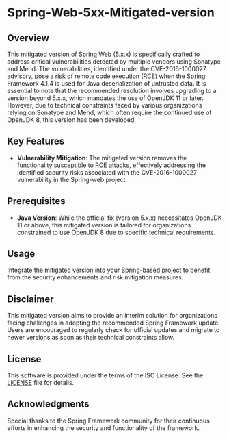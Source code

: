 # Spring-Web-5xx-Mitigated-version

## Overview
This mitigated version of Spring Web (5.x.x) is specifically crafted to address critical vulnerabilities detected by multiple vendors using Sonatype and Mend. The vulnerabilities, identified under the CVE-2016-1000027 advisory, pose a risk of remote code execution (RCE) when the Spring Framework 4.1.4 is used for Java deserialization of untrusted data. It is essential to note that the recommended resolution involves upgrading to a version beyond 5.x.x, which mandates the use of OpenJDK 11 or later. However, due to technical constraints faced by various organizations relying on Sonatype and Mend, which often require the continued use of OpenJDK 8, this version has been developed.

## Key Features
- **Vulnerability Mitigation**: The mitigated version removes the functionality susceptible to RCE attacks, effectively addressing the identified security risks associated with the CVE-2016-1000027 vulnerability in the Spring-web project.

## Prerequisites
- **Java Version**: While the official fix (version 5.x.x) necessitates OpenJDK 11 or above, this mitigated version is tailored for organizations constrained to use OpenJDK 8 due to specific technical requirements.

## Usage
Integrate the mitigated version into your Spring-based project to benefit from the security enhancements and risk mitigation measures.

## Disclaimer
This mitigated version aims to provide an interim solution for organizations facing challenges in adopting the recommended Spring Framework update. Users are encouraged to regularly check for official updates and migrate to newer versions as soon as their technical constraints allow.

## License
This software is provided under the terms of the ISC License. See the [LICENSE](LICENSE) file for details.

## Acknowledgments
Special thanks to the Spring Framework community for their continuous efforts in enhancing the security and functionality of the framework.
